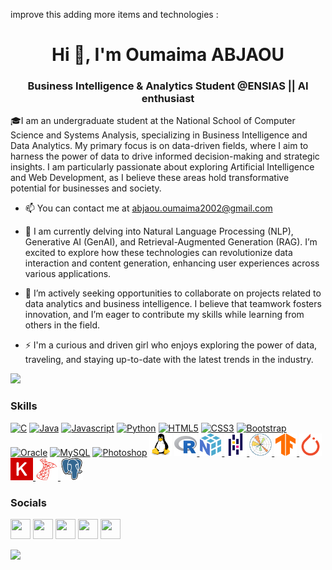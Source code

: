 improve this adding more items and technologies :
<h1 align="center">Hi 👋, I'm Oumaima ABJAOU</h1>
<h3 align="center"> Business Intelligence & Analytics Student @ENSIAS || AI enthusiast</h3> 

🎓I am an undergraduate student at the National School of Computer Science and Systems Analysis, specializing in Business Intelligence and Data Analytics. My primary focus is on data-driven fields, where I aim to harness the power of data to drive informed decision-making and strategic insights. I am particularly passionate about exploring Artificial Intelligence and Web Development, as I believe these areas hold transformative potential for businesses and society.


* 📫 You can contact me at <a href="mailto:(abjaou.oumaima2002@gmail.com">abjaou.oumaima2002@gmail.com</a>


* 🧠 I am currently delving into Natural Language Processing (NLP), Generative AI (GenAI), and Retrieval-Augmented Generation (RAG). I’m excited to explore how these technologies can revolutionize data interaction and content generation, enhancing user experiences across various applications.

* 🤝 I’m actively seeking opportunities to collaborate on projects related to data analytics and business intelligence. I believe that teamwork fosters innovation, and I’m eager to contribute my skills while learning from others in the field.

* ⚡ I'm a curious and driven girl who enjoys exploring the power of data, traveling, and staying up-to-date with the latest trends in the industry.

<a href="https://twitter.com/OumaimaAbj" target="_blank" rel="noreferrer"><img
src="https://img.shields.io/twitter/follow/OumaimaAbj?logo=twitter&style=for-the-badge&color=0891b2&labelColor=1c1917"
/></a>

### Skills

<p align="left">
<a href="https://docs.microsoft.com/en-us/cpp/?view=msvc-170" target="_blank" rel="noreferrer"><img src="https://raw.githubusercontent.com/danielcranney/readme-generator/main/public/icons/skills/c-colored.svg" width="36" height="36" alt="C" /></a>
<a href="https://www.oracle.com/java/" target="_blank" rel="noreferrer"><img src="https://raw.githubusercontent.com/danielcranney/readme-generator/main/public/icons/skills/java-colored.svg" width="36" height="36" alt="Java" /></a>
<a href="https://developer.mozilla.org/en-US/docs/Web/JavaScript" target="_blank" rel="noreferrer"><img src="https://raw.githubusercontent.com/danielcranney/readme-generator/main/public/icons/skills/javascript-colored.svg" width="36" height="36" alt="Javascript" /></a>
<a href="https://www.python.org/" target="_blank" rel="noreferrer"><img src="https://raw.githubusercontent.com/danielcranney/readme-generator/main/public/icons/skills/python-colored.svg" width="36" height="36" alt="Python" /></a>
<a href="https://developer.mozilla.org/en-US/docs/Glossary/HTML5" target="_blank" rel="noreferrer"><img src="https://raw.githubusercontent.com/danielcranney/readme-generator/main/public/icons/skills/html5-colored.svg" width="36" height="36" alt="HTML5" /></a>
<a href="https://www.w3.org/TR/CSS/#css" target="_blank" rel="noreferrer"><img src="https://raw.githubusercontent.com/danielcranney/readme-generator/main/public/icons/skills/css3-colored.svg" width="36" height="36" alt="CSS3" /></a>
<a href="https://getbootstrap.com/" target="_blank" rel="noreferrer"><img src="https://raw.githubusercontent.com/danielcranney/readme-generator/main/public/icons/skills/bootstrap-colored.svg" width="36" height="36" alt="Bootstrap" /></a>
<a href="https://www.oracle.com/uk/index.html" target="_blank" rel="noreferrer"><img src="https://raw.githubusercontent.com/danielcranney/readme-generator/main/public/icons/skills/oracle-colored.svg" width="36" height="36" alt="Oracle" /></a>
<a href="https://www.mysql.com/" target="_blank" rel="noreferrer"><img src="https://raw.githubusercontent.com/danielcranney/readme-generator/main/public/icons/skills/mysql-colored.svg" width="36" height="36" alt="MySQL" /></a>
<a href="https://www.adobe.com/uk/products/photoshop.html" target="_blank" rel="noreferrer"><img src="https://raw.githubusercontent.com/danielcranney/readme-generator/main/public/icons/skills/photoshop-colored.svg" width="36" height="36" alt="Photoshop" /></a>
<a href="https://www.linux.org/" target="_blank" rel="noreferrer">
<img src="https://raw.githubusercontent.com/devicons/devicon/master/icons/linux/linux-original.svg" alt="linux" width="36" height="36"/></a>
  <a href="https://www.r-project.org/" target="_blank" rel="noreferrer">
  <img src="https://raw.githubusercontent.com/devicons/devicon/master/icons/r/r-original.svg" alt="R" width="36" height="36"/>

<!-- NumPy -->
<a href="https://numpy.org/" target="_blank" rel="noreferrer">
  <img src="https://raw.githubusercontent.com/devicons/devicon/master/icons/numpy/numpy-original.svg" alt="NumPy" width="36" height="36"/>
</a>

<!-- Pandas -->
<a href="https://pandas.pydata.org/" target="_blank" rel="noreferrer">
  <img src="https://raw.githubusercontent.com/devicons/devicon/master/icons/pandas/pandas-original.svg" alt="Pandas" width="36" height="36"/>
</a>

<!-- Matplotlib -->
<a href="https://matplotlib.org/" target="_blank" rel="noreferrer">
  <img src="https://raw.githubusercontent.com/devicons/devicon/master/icons/matplotlib/matplotlib-original.svg" alt="Matplotlib" width="36" height="36"/>
</a>



<!-- TensorFlow -->
<a href="https://www.tensorflow.org/" target="_blank" rel="noreferrer">
  <img src="https://raw.githubusercontent.com/devicons/devicon/master/icons/tensorflow/tensorflow-original.svg" alt="TensorFlow" width="36" height="36"/>
</a>

<!-- PyTorch -->
<a href="https://pytorch.org/" target="_blank" rel="noreferrer">
  <img src="https://raw.githubusercontent.com/devicons/devicon/master/icons/pytorch/pytorch-original.svg" alt="PyTorch" width="36" height="36"/>
</a>

<!-- Keras -->
<a href="https://keras.io/" target="_blank" rel="noreferrer">
  <img src="https://raw.githubusercontent.com/devicons/devicon/master/icons/keras/keras-original.svg" alt="Keras" width="36" height="36"/>
</a>

<!-- SQLServer -->
<a href="https://www.microsoft.com/en-us/sql-server" target="_blank" rel="noreferrer">
  <img src="https://raw.githubusercontent.com/devicons/devicon/master/icons/microsoftsqlserver/microsoftsqlserver-plain.svg" alt="SQLServer" width="36" height="36"/>
</a>

<!-- PostgreSQL -->
<a href="https://www.postgresql.org/" target="_blank" rel="noreferrer">
  <img src="https://raw.githubusercontent.com/devicons/devicon/master/icons/postgresql/postgresql-original.svg" alt="PostgreSQL" width="36" height="36"/>
</a>



</p>

### Socials

<p align="left"> <a href="https://discord.com/users/Oumaima abj#6773" target="_blank" rel="noreferrer"><img src="https://raw.githubusercontent.com/danielcranney/readme-generator/main/public/icons/socials/discord.svg" width="32" height="32" /></a> 
<a href="https://www.github.com/oumaimaab01" target="_blank" rel="noreferrer"><img src="https://raw.githubusercontent.com/danielcranney/readme-generator/main/public/icons/socials/github.svg" width="32" height="32" /></a> <a href="https://www.linkedin.com/in/oumaima-abjaou-62b091218/" target="_blank" rel="noreferrer"><img src="https://raw.githubusercontent.com/danielcranney/readme-generator/main/public/icons/socials/linkedin.svg" width="32" height="32" /></a> <a href="https://medium.com/@abjaou.oumaima2002" target="_blank" rel="noreferrer"><img src="https://raw.githubusercontent.com/danielcranney/readme-generator/main/public/icons/socials/medium.svg" width="32" height="32" /></a> <a href="https://www.twitter.com/OumaimaAbj" target="_blank" rel="noreferrer"><img src="https://raw.githubusercontent.com/danielcranney/readme-generator/main/public/icons/socials/twitter.svg" width="32" height="32" /></a></p>


<a href="https://twitter.com/OumaimaAbj" target="_blank" rel="noreferrer"><img
src="https://img.shields.io/twitter/follow/OumaimaAbj?logo=twitter&style=for-the-badge&color=0891b2&labelColor=1c1917"
/></a>

